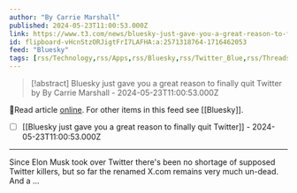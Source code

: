 ```yaml
---
author: "By Carrie Marshall"
published: 2024-05-23T11:00:53.000Z
link: https://www.t3.com/news/bluesky-just-gave-you-a-great-reason-to-finally-quit-twitter
id: flipboard-vHcnStzORJigtFrI7LAFHA:a:2571318764-1716462053
feed: "Bluesky"
tags: [rss/Technology,rss/Apps,rss/Bluesky,rss/Twitter_Blue,rss/Threads_(App)]
---
```

> [!abstract] Bluesky just gave you a great reason to finally quit Twitter by By Carrie Marshall - 2024-05-23T11:00:53.000Z

🔗Read article [online](https://www.t3.com/news/bluesky-just-gave-you-a-great-reason-to-finally-quit-twitter). For other items in this feed see [[Bluesky]].

- [ ] [[Bluesky just gave you a great reason to finally quit Twitter]] - 2024-05-23T11:00:53.000Z
- - -
Since Elon Musk took over Twitter there's been no shortage of supposed Twitter killers, but so far the renamed X.com remains very much un-dead. And a …

